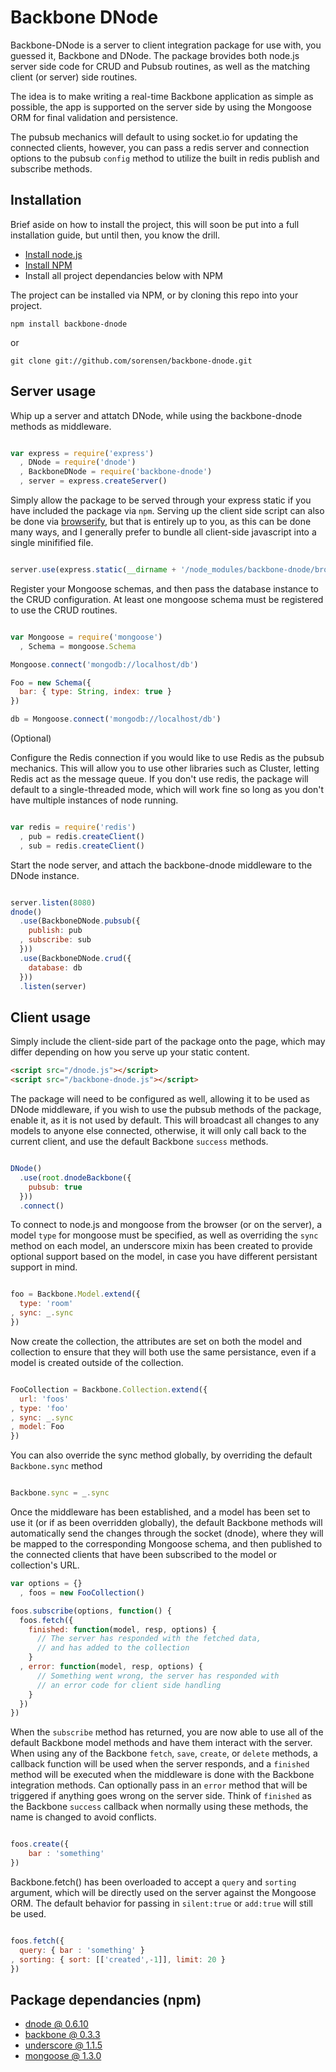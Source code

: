 # Backbone DNode

Backbone-DNode is a server to client integration package for use with, you guessed it, 
Backbone and DNode. The package brovides both node.js server side code for CRUD and 
Pubsub routines, as well as the matching client (or server) side routines.

The idea is to make writing a real-time Backbone application as simple as possible, 
the app is supported on the server side by using the Mongoose ORM for final validation
and persistence. 

The pubsub mechanics will default to using socket.io for updating the connected clients, 
however, you can pass a redis server and connection options to the pubsub `config` method
to utilize the built in redis publish and subscribe methods.

## Installation

Brief aside on how to install the project, this will soon be put into a full 
installation guide, but until then, you know the drill.

* [Install node.js](http://github.com/joyent/node)
* [Install NPM](http://github.com/joyent/npm)
* Install all project dependancies below with NPM

The project can be installed via NPM, or by cloning this repo into your project.

    npm install backbone-dnode

or

    git clone git://github.com/sorensen/backbone-dnode.git


## Server usage

Whip up a server and attatch DNode, while using the backbone-dnode
methods as middleware.

```javascript

var express = require('express')
  , DNode = require('dnode')
  , BackboneDNode = require('backbone-dnode')
  , server = express.createServer()
````

Simply allow the package to be served through your express static if 
you have included the package via `npm`. Serving up the client side script 
can also be done via [browserify](https://github.com/substack/node-browserify), 
but that is entirely up to you, as this can be done many ways, and I generally 
prefer to bundle all client-side javascript into a single minifified file.

```javascript

server.use(express.static(__dirname + '/node_modules/backbone-dnode/browser'))
````

Register your Mongoose schemas, and then pass the database 
instance to the CRUD configuration. At least one mongoose 
schema must be registered to use the CRUD routines.

```javascript

var Mongoose = require('mongoose')
  , Schema = mongoose.Schema

Mongoose.connect('mongodb://localhost/db')

Foo = new Schema({
  bar: { type: String, index: true }
})

db = Mongoose.connect('mongodb://localhost/db')
````

(Optional)

Configure the Redis connection if you would like to use Redis 
as the pubsub mechanics. This will allow you to use other libraries 
such as Cluster, letting Redis act as the message queue. If you don't 
use redis, the package will default to a single-threaded mode, which will 
work fine so long as you don't have multiple instances of node running.

```javascript

var redis = require('redis')
  , pub = redis.createClient()
  , sub = redis.createClient()
````

Start the node server, and attach the backbone-dnode middleware
to the DNode instance.

```javascript

server.listen(8080)
dnode()
  .use(BackboneDNode.pubsub({
    publish: pub
  , subscribe: sub 
  }))
  .use(BackboneDNode.crud({
    database: db
  }))
  .listen(server)
````

## Client usage

Simply include the client-side part of the package onto the page, which
may differ depending on how you serve up your static content.

```html
<script src="/dnode.js"></script>
<script src="/backbone-dnode.js"></script>
````

The package will need to be configured as well, allowing it to be used
as DNode middleware, if you wish to use the pubsub methods of the package, 
enable it, as it is not used by default.  This will broadcast all changes 
to any models to anyone else connected, otherwise, it will only call back to 
the current client, and use the default Backbone `success` methods.

```javascript

DNode()
  .use(root.dnodeBackbone({
    pubsub: true
  }))
  .connect()
````


To connect to node.js and mongoose from the browser (or on the server), 
a model `type` for mongoose must be specified, as well as overriding the 
`sync` method on each model, an underscore mixin has been created to
provide optional support based on the model, in case you have different 
persistant support in mind.

```javascript

foo = Backbone.Model.extend({
  type: 'room'
, sync: _.sync
})
````

Now create the collection, the attributes are set on both the model and 
collection to ensure that they will both use the same persistance, even if 
a model is created outside of the collection.

```javascript

FooCollection = Backbone.Collection.extend({
  url: 'foos'
, type: 'foo'
, sync: _.sync
, model: Foo
})
````

You can also override the sync method globally, by overriding 
the default `Backbone.sync` method

```javascript

Backbone.sync = _.sync
````

Once the middleware has been established, and a model has been set to use 
it (or if as been overridden globally), the default Backbone methods will 
automatically send the changes through the socket (dnode), where they will 
be mapped to the corresponding Mongoose schema, and then published to the 
connected clients that have been subscribed to the model or collection's URL.

```javascript
var options = {}
  , foos = new FooCollection()

foos.subscribe(options, function() {
  foos.fetch({
    finished: function(model, resp, options) {
      // The server has responded with the fetched data, 
      // and has added to the collection
    }
  , error: function(model, resp, options) {
      // Something went wrong, the server has responded with 
      // an error code for client side handling
    }
  })
})
````

When the `subscribe` method has returned, you are now able to use all of the default 
Backbone model methods and have them interact with the server.  When using any of the 
Backbone `fetch`, `save`, `create`, or `delete` methods, a callback function will be 
used when the server responds, and a `finished` method will be executed when the middleware 
is done with the Backbone integration methods. Can optionally pass in an `error` method that 
will be triggered if anything goes wrong on the server side.  Think of `finished` as the 
Backbone `success` callback when normally using these methods, the name is changed to avoid 
conflicts.

```javascript

foos.create({
    bar : 'something'
})
````

Backbone.fetch() has been overloaded to accept a `query` and `sorting` argument, which will be 
directly used on the server against the Mongoose ORM.  The default behavior for passing in `silent:true` 
or `add:true` will still be used.

```javascript

foos.fetch({
  query: { bar : 'something' }
, sorting: { sort: [['created',-1]], limit: 20 }
})
````

## Package dependancies (npm)

* [dnode @ 0.6.10](http://github.com/substack/dnode)
* [backbone @ 0.3.3](http://github.com/documentcloud/backbone)
* [underscore @ 1.1.5](http://github.com/documentcloud/underscore)
* [mongoose @ 1.3.0](http://github.com/LearnBoost/mongoose)

